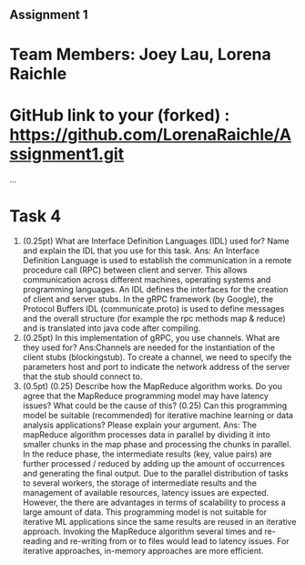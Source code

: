 Assignment 1
------------

# Team Members: Joey Lau, Lorena Raichle

# GitHub link to your (forked) : https://github.com/LorenaRaichle/Assignment1.git

...

# Task 4

1. (0.25pt) What are Interface Definition Languages (IDL) used for? Name and explain the IDL that you use for this task.
   Ans: An Interface Definition Language is used to establish the communication in a remote procedure call (RPC) between client and server. This allows communication across different machines, operating systems and programming languages. An IDL defines the interfaces for 
   the creation of client and server stubs. In the gRPC framework (by Google), the Protocol Buffers IDL (communicate.proto) is used to define messages and the overall structure (for example the rpc methods map & reduce) and is translated into java code after compiling. 
2. (0.25pt) In this implementation of gRPC, you use channels. What are they used for?
   Ans:Channels are needed for the instantiation of the client stubs (blockingstub). To create a channel, we need to specify the parameters host and port to indicate the network address of the server that the stub should connect to.
3. (0.5pt)
   (0.25) Describe how the MapReduce algorithm works. Do you agree that the MapReduce programming model may have latency issues? What could be the cause of this?
   (0.25) Can this programming model be suitable (recommended) for iterative machine learning or data analysis applications? Please explain your argument.
   Ans: The mapReduce algorithm processes data in parallel by dividing it into smaller chunks in the map phase and processing the chunks in parallel.
         In the reduce phase, the intermediate results (key, value pairs) are further processed / reduced by adding up the amount of occurrences and generating the final output. 
         Due to the parallel distribution of tasks to several workers, the storage of intermediate results and the management of available resources, latency issues are expected. However, the there are advantages in terms of scalability to process a large amount of data. 
         This programming model is not suitable for iterative ML applications since the same results are reused in an iterative approach. Invoking the MapReduce algorithm several times and re-reading and re-writing from or to files would lead to latency issues.
         For iterative approaches, in-memory approaches are more efficient.

